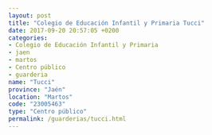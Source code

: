 ```yaml
---
layout: post
title: "Colegio de Educación Infantil y Primaria Tucci"
date: 2017-09-20 20:57:05 +0200
categories:
- Colegio de Educación Infantil y Primaria
- jaen
- martos
- Centro público
- guarderia
name: "Tucci"
province: "Jaén"
location: "Martos"
code: "23005463"
type: "Centro público"
permalink: /guarderias/tucci.html
---
```

